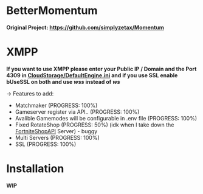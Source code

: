 # BetterMomentum

**Original Project: https://github.com/simplyzetax/Momentum**

#

# XMPP

**If you want to use XMPP please enter your Public IP / Domain and the Port 4309 in [CloudStorage/DefaultEngine.ini](https://github.com/Project-BlackFN/BetterMomentum/blob/main/CloudStorage/DefaultEngine.ini) and if you use SSL enable bUseSSL on both and use *wss* instead of *ws***

-> Features to add:

  - Matchmaker (PROGRESS: 100%)
  - Gameserver register via API.. (PROGRESS: 100%)
  - Avalible Gamemodes will be configurable in .env file (PROGRESS: 100%)
  - Fixed RotateShop (PROGRESS: 50%) (idk when I take down the [FortniteShopAPI](https://github.com/Project-BlackFN/FortniteShopAPI) Server) - buggy
  - Multi Servers (PROGRESS: 100%)
  - SSL (PROGRESS: 100%)


# Installation

**WIP**
